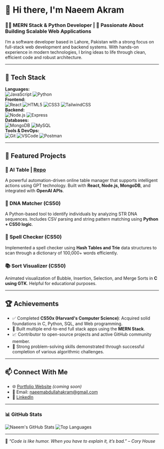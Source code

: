 # 👋 Hi there, I'm Naeem Akram

### 🧑‍💻 MERN Stack & Python Developer | 🚀 Passionate About Building Scalable Web Applications

I’m a software developer based in Lahore, Pakistan with a strong focus on full-stack web development and backend systems. With hands-on experience in modern technologies, I bring ideas to life through clean, efficient code and robust architecture.

---

## 🚀 Tech Stack

**Languages:**  
![JavaScript](https://img.shields.io/badge/JavaScript-F7DF1E?style=flat&logo=javascript&logoColor=black)
![Python](https://img.shields.io/badge/Python-3776AB?style=flat&logo=python&logoColor=white)  
**Frontend:**  
![React](https://img.shields.io/badge/React-61DAFB?style=flat&logo=react&logoColor=black)
![HTML5](https://img.shields.io/badge/HTML5-E34F26?style=flat&logo=html5&logoColor=white)
![CSS3](https://img.shields.io/badge/CSS3-1572B6?style=flat&logo=css3&logoColor=white)
![TailwindCSS](https://img.shields.io/badge/TailwindCSS-06B6D4?style=flat&logo=tailwind-css&logoColor=white)  
**Backend:**  
![Node.js](https://img.shields.io/badge/Node.js-339933?style=flat&logo=node.js&logoColor=white)
![Express](https://img.shields.io/badge/Express.js-000000?style=flat&logo=express&logoColor=white)  
**Databases:**  
![MongoDB](https://img.shields.io/badge/MongoDB-47A248?style=flat&logo=mongodb&logoColor=white)
![MySQL](https://img.shields.io/badge/MySQL-4479A1?style=flat&logo=mysql&logoColor=white)  
**Tools & DevOps:**  
![Git](https://img.shields.io/badge/Git-F05032?style=flat&logo=git&logoColor=white)
![VSCode](https://img.shields.io/badge/VS%20Code-007ACC?style=flat&logo=visual-studio-code&logoColor=white)
![Postman](https://img.shields.io/badge/Postman-FF6C37?style=flat&logo=postman&logoColor=white)

---

## 📌 Featured Projects

### 🎯 AI Table | [Repo](https://github.com/NaeemAbdullahAkram/ai-table)
A powerful automation-driven online table manager that supports intelligent actions using GPT technology. Built with **React, Node.js, MongoDB**, and integrated with **OpenAI APIs**.

### 🧬 DNA Matcher (CS50)
A Python-based tool to identify individuals by analyzing STR DNA sequences. Includes CSV parsing and string pattern matching using **Python + CS50 logic**.

### 🔎 Spell Checker (CS50)
Implemented a spell checker using **Hash Tables and Trie** data structures to scan through a dictionary of 100,000+ words efficiently.

### 📚 Sort Visualizer (CS50)
Animated visualization of Bubble, Insertion, Selection, and Merge Sorts in **C using GTK**. Helpful for educational purposes.

---

## 🏆 Achievements

- ✅ Completed **CS50x (Harvard's Computer Science)**: Acquired solid foundations in C, Python, SQL, and Web programming.
- 🧠 Built multiple end-to-end full stack apps using the **MERN Stack**.
- 📈 Contributor to open-source projects and active GitHub community member.
- 📜 Strong problem-solving skills demonstrated through successful completion of various algorithmic challenges.

---

## 📫 Connect With Me

- 🌐 [Portfolio Website](#) *(coming soon)*
- 📩 Email: [naeemabdullahakram@gmail.com](mailto:naeemabdullahakram@gmail.com)
- 💼 [LinkedIn](https://linkedin.com/in/naeem-akram)

---

### 📊 GitHub Stats

![Naeem's GitHub Stats](https://github-readme-stats.vercel.app/api?username=NaeemAbdullahAkram&show_icons=true&theme=react)
![Top Languages](https://github-readme-stats.vercel.app/api/top-langs/?username=NaeemAbdullahAkram&layout=compact&theme=react)

---
🧠 *“Code is like humor. When you have to explain it, it’s bad.” – Cory House*

